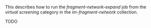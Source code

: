 This describes how to run the *fragment-network-expand* job from the *virtual screening* category in the *im-fragment-network* collection.

TODO